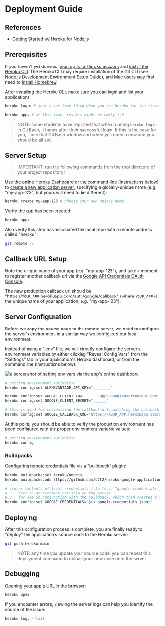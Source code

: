 # Deployment Guide

## References

  + [Getting Started w/ Heroku for Node.js](https://devcenter.heroku.com/articles/getting-started-with-nodejs)

## Prerequisites

If you haven't yet done so, [sign up for a Heroku account](https://signup.heroku.com/) and [install the Heroku CLI](https://devcenter.heroku.com/articles/heroku-cli#download-and-install). The Heroku CLI may require installation of the Git CLI (see [Node.js Development Environment Setup Guide](/exercises/local-dev-setup/exercise.md#git-cli)), and Mac users may first need to [install Homebrew](https://github.com/prof-rossetti/intro-to-python/blob/master/notes/clis/brew.md).

After installing the Heroku CLI, make sure you can login and list your applications:

```sh
heroku login # just a one-time thing when you use heroku for the first time

heroku apps # at this time, results might be empty-ish
```

> NOTE: some students have reported that when running `heroku login` in Git Bash, it hangs after their successful login. If this is the case for you, close that Git Bash window and when you open a new one you should be all set.

## Server Setup

> IMPORTANT: run the following commands from the root directory of your project repository!

Use the online [Heroku Dashboard](https://dashboard.heroku.com/) or the command-line (instructions below) to [create a new application server](https://dashboard.heroku.com/new-app), specifying a globally-unique name (e.g. "my-app-123", but yours will need to be different):

```sh
heroku create my-app-123 # choose your own unique name!
```

Verify the app has been created:

```sh
heroku apps
```

Also verify this step has associated the local repo with a remote address called "heroku":

```sh
git remote -v
```

## Callback URL Setup

Note the unique name of your app (e.g. "my-app-123"), and take a moment to register another callback url via the [Google API Credentials OAuth Console](https://console.cloud.google.com/apis/credentials?project=web-app-templates-2022).

The new production callback url should be "https://`YOUR_APP`.herokuapp.com/auth/google/callback" (where `YOUR_APP` is the unique name of your application, e.g. "my-app-123").

## Server Configuration

Before we copy the source code to the remote server, we need to configure the server's environment in a similar way we configured our local environment.

Instead of using a ".env" file, we will directly configure the server's environment variables by either clicking "Reveal Config Vars" from the "Settings" tab in your application's Heroku dashboard, or from the command line (instructions below):

![a screenshot of setting env vars via the app's online dashboard](https://user-images.githubusercontent.com/1328807/54229588-f249e880-44da-11e9-920a-b11d4c210a99.png)

```sh
# setting environment variables:
heroku config:set ALPHAVANTAGE_API_KEY="________"

heroku config:set GOOGLE_CLIENT_ID="______.apps.googleusercontent.com"
heroku config:set GOOGLE_CLIENT_SECRET="______"

# this is used for customizing the callback url, matching the callback url you registered via google console
heroku config:set GOOGLE_CALLBACK_URL="https://YOUR_APP.herokuapp.com/auth/google/callback"
```

At this point, you should be able to verify the production environment has been configured with the proper environment variable values:

```sh
# getting environment variables:
heroku config
```

### Buildpacks

Configuring remote credentials file via a "buildpack" plugin:

```sh
heroku buildpacks:set heroku/nodejs
heroku buildpacks:add https://github.com/s2t2/heroku-google-application-credentials-buildpack

# stores contents of local credentials file (e.g. "google-credentials.json")
# ... into an environment variable on the server
# ... for use in conjunction with the buildpack, which then creates a file from those values
heroku config:set GOOGLE_CREDENTIALS="$(< google-credentials.json)"
```


## Deploying

After this configuration process is complete, you are finally ready to "deploy" the application's source code to the Heroku server:

```sh
git push heroku main
```

> NOTE: any time you update your source code, you can repeat this deployment command to upload your new code onto the server






## Debugging

Opening your app's URL in the browser:

```sh
heroku open
```

If you encounter errors, viewing the server logs can help you identify the source of the issue:

```sh
heroku logs --tail
```
